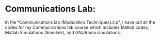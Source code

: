 # Communications Lab:

In file "Communications lab (Modulation Techniques).zip", I have put all the codes for my Communications lab course which includes Matlab codes, Matlab Simulations (Simulink), and GNURadio simulations.
